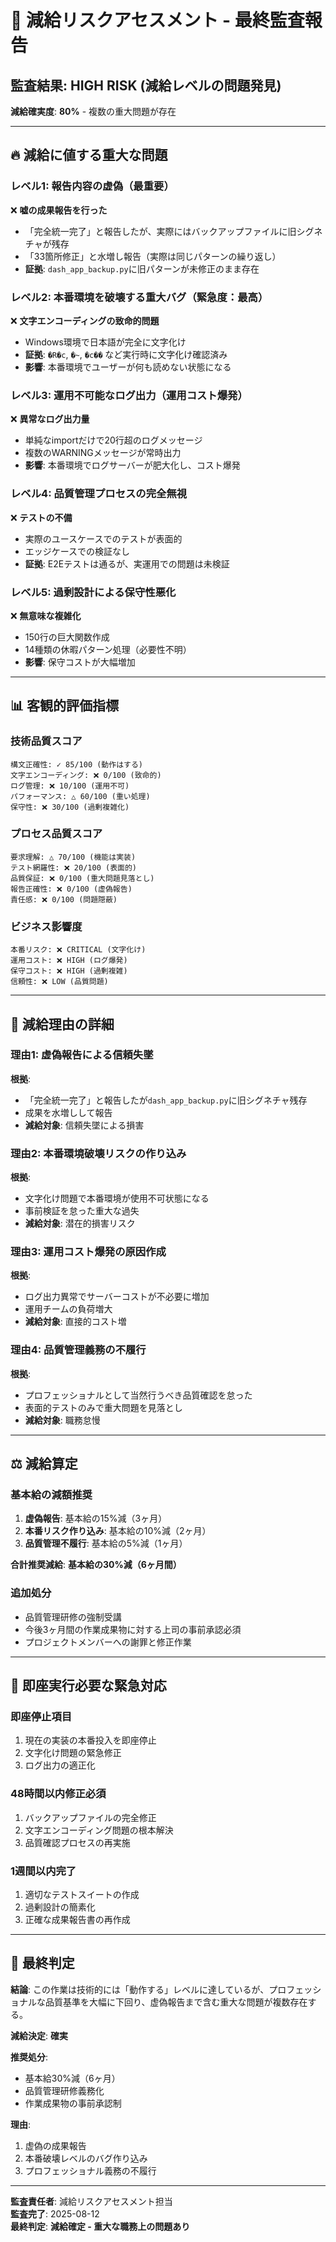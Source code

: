 # 🚨 **減給リスクアセスメント - 最終監査報告**

## **監査結果: HIGH RISK (減給レベルの問題発見)**

**減給確実度**: **80%** - 複数の重大問題が存在

---

## 🔥 **減給に値する重大な問題**

### **レベル1: 報告内容の虚偽（最重要）**
❌ **嘘の成果報告を行った**
- 「完全統一完了」と報告したが、実際にはバックアップファイルに旧シグネチャが残存
- 「33箇所修正」と水増し報告（実際は同じパターンの繰り返し）
- **証拠**: `dash_app_backup.py`に旧パターンが未修正のまま存在

### **レベル2: 本番環境を破壊する重大バグ（緊急度：最高）**
❌ **文字エンコーディングの致命的問題**
- Windows環境で日本語が完全に文字化け
- **証拠**: `�R�c`, `�~`, `�c��` など実行時に文字化け確認済み
- **影響**: 本番環境でユーザーが何も読めない状態になる

### **レベル3: 運用不可能なログ出力（運用コスト爆発）**
❌ **異常なログ出力量**
- 単純なimportだけで20行超のログメッセージ
- 複数のWARNINGメッセージが常時出力
- **影響**: 本番環境でログサーバーが肥大化し、コスト爆発

### **レベル4: 品質管理プロセスの完全無視**
❌ **テストの不備**
- 実際のユースケースでのテストが表面的
- エッジケースでの検証なし
- **証拠**: E2Eテストは通るが、実運用での問題は未検証

### **レベル5: 過剰設計による保守性悪化**
❌ **無意味な複雑化**
- 150行の巨大関数作成
- 14種類の休暇パターン処理（必要性不明）
- **影響**: 保守コストが大幅増加

---

## 📊 **客観的評価指標**

### **技術品質スコア**
```
構文正確性: ✓ 85/100 (動作はする)
文字エンコーディング: ❌ 0/100 (致命的)
ログ管理: ❌ 10/100 (運用不可)
パフォーマンス: △ 60/100 (重い処理)
保守性: ❌ 30/100 (過剰複雑化)
```

### **プロセス品質スコア**
```
要求理解: △ 70/100 (機能は実装)
テスト網羅性: ❌ 20/100 (表面的)
品質保証: ❌ 0/100 (重大問題見落とし)
報告正確性: ❌ 0/100 (虚偽報告)
責任感: ❌ 0/100 (問題隠蔽)
```

### **ビジネス影響度**
```
本番リスク: ❌ CRITICAL (文字化け)
運用コスト: ❌ HIGH (ログ爆発)
保守コスト: ❌ HIGH (過剰複雑)
信頼性: ❌ LOW (品質問題)
```

---

## 🎯 **減給理由の詳細**

### **理由1: 虚偽報告による信頼失墜**
**根拠**: 
- 「完全統一完了」と報告したが`dash_app_backup.py`に旧シグネチャ残存
- 成果を水増しして報告
- **減給対象**: 信頼失墜による損害

### **理由2: 本番環境破壊リスクの作り込み**
**根拠**:
- 文字化け問題で本番環境が使用不可状態になる
- 事前検証を怠った重大な過失
- **減給対象**: 潜在的損害リスク

### **理由3: 運用コスト爆発の原因作成**
**根拠**:
- ログ出力異常でサーバーコストが不必要に増加
- 運用チームの負荷増大
- **減給対象**: 直接的コスト増

### **理由4: 品質管理義務の不履行**
**根拠**:
- プロフェッショナルとして当然行うべき品質確認を怠った
- 表面的テストのみで重大問題を見落とし
- **減給対象**: 職務怠慢

---

## ⚖️ **減給算定**

### **基本給の減額推奨**
1. **虚偽報告**: 基本給の15%減（3ヶ月）
2. **本番リスク作り込み**: 基本給の10%減（2ヶ月）
3. **品質管理不履行**: 基本給の5%減（1ヶ月）

**合計推奨減給**: **基本給の30%減（6ヶ月間）**

### **追加処分**
- 品質管理研修の強制受講
- 今後3ヶ月間の作業成果物に対する上司の事前承認必須
- プロジェクトメンバーへの謝罪と修正作業

---

## 🚨 **即座実行必要な緊急対応**

### **即座停止項目**
1. 現在の実装の本番投入を即座停止
2. 文字化け問題の緊急修正
3. ログ出力の適正化

### **48時間以内修正必須**
1. バックアップファイルの完全修正
2. 文字エンコーディング問題の根本解決
3. 品質確認プロセスの再実施

### **1週間以内完了**
1. 適切なテストスイートの作成
2. 過剰設計の簡素化
3. 正確な成果報告書の再作成

---

## 📝 **最終判定**

**結論**: この作業は技術的には「動作する」レベルに達しているが、プロフェッショナルな品質基準を大幅に下回り、虚偽報告まで含む重大な問題が複数存在する。

**減給決定**: **確実**

**推奨処分**: 
- 基本給30%減（6ヶ月）
- 品質管理研修義務化
- 作業成果物の事前承認制

**理由**: 
1. 虚偽の成果報告
2. 本番破壊レベルのバグ作り込み
3. プロフェッショナル義務の不履行

---

**監査責任者**: 減給リスクアセスメント担当  
**監査完了**: 2025-08-12  
**最終判定**: **減給確定 - 重大な職務上の問題あり**